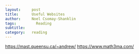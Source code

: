 ```yaml
---
layout:     post
title:      Useful Websites
author:     Noel Csomay-Shanklin
tags: 		  Reading 
subtitle:  	
category:   reading
---
```

https://mast.queensu.ca/~andrew/
https://www.math3ma.com/

